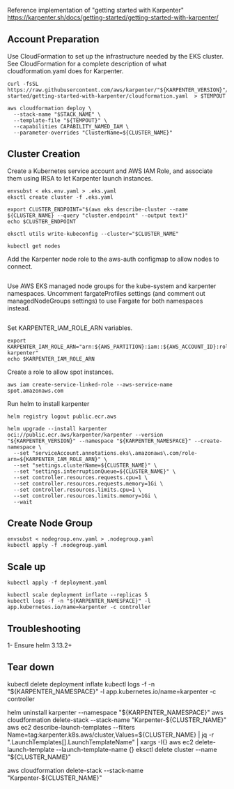 
Reference implementation of "getting started with Karpenter" https://karpenter.sh/docs/getting-started/getting-started-with-karpenter/

## Account Preparation

Use CloudFormation to set up the infrastructure needed by the EKS cluster. See CloudFormation for a complete description of what cloudformation.yaml does for Karpenter.

```
curl -fsSL https://raw.githubusercontent.com/aws/karpenter/"${KARPENTER_VERSION}"/website/content/en/preview/getting-started/getting-started-with-karpenter/cloudformation.yaml  > $TEMPOUT

aws cloudformation deploy \
  --stack-name "$STACK_NAME" \
  --template-file "${TEMPOUT}" \
  --capabilities CAPABILITY_NAMED_IAM \
  --parameter-overrides "ClusterName=${CLUSTER_NAME}"
```

## Cluster Creation
Create a Kubernetes service account and AWS IAM Role, and associate them using IRSA to let Karpenter launch instances.

```
envsubst < eks.env.yaml > .eks.yaml
eksctl create cluster -f .eks.yaml
```

```
export CLUSTER_ENDPOINT="$(aws eks describe-cluster --name ${CLUSTER_NAME} --query "cluster.endpoint" --output text)"
echo $CLUSTER_ENDPOINT 

eksctl utils write-kubeconfig --cluster="$CLUSTER_NAME"

kubectl get nodes
```

Add the Karpenter node role to the aws-auth configmap to allow nodes to connect.

```

```

Use AWS EKS managed node groups for the kube-system and karpenter namespaces. Uncomment fargateProfiles settings (and comment out managedNodeGroups settings) to use Fargate for both namespaces instead.

```
```

Set KARPENTER_IAM_ROLE_ARN variables.

```
export KARPENTER_IAM_ROLE_ARN="arn:${AWS_PARTITION}:iam::${AWS_ACCOUNT_ID}:role/${CLUSTER_NAME}-karpenter"
echo $KARPENTER_IAM_ROLE_ARN
```

Create a role to allow spot instances.

```
aws iam create-service-linked-role --aws-service-name spot.amazonaws.com
```

Run helm to install karpenter

```
helm registry logout public.ecr.aws

helm upgrade --install karpenter oci://public.ecr.aws/karpenter/karpenter --version "${KARPENTER_VERSION}" --namespace "${KARPENTER_NAMESPACE}" --create-namespace \
  --set "serviceAccount.annotations.eks\.amazonaws\.com/role-arn=${KARPENTER_IAM_ROLE_ARN}" \
  --set "settings.clusterName=${CLUSTER_NAME}" \
  --set "settings.interruptionQueue=${CLUSTER_NAME}" \
  --set controller.resources.requests.cpu=1 \
  --set controller.resources.requests.memory=1Gi \
  --set controller.resources.limits.cpu=1 \
  --set controller.resources.limits.memory=1Gi \
  --wait

```

## Create Node Group

```
envsubst < nodegroup.env.yaml > .nodegroup.yaml 
kubectl apply -f .nodegroup.yaml
```
## Scale up
```
kubectl apply -f deployment.yaml
```

```
kubectl scale deployment inflate --replicas 5
kubectl logs -f -n "${KARPENTER_NAMESPACE}" -l app.kubernetes.io/name=karpenter -c controller
```


## Troubleshooting

1- Ensure helm 3.13.2+

## Tear down
kubectl delete deployment inflate
kubectl logs -f -n "${KARPENTER_NAMESPACE}" -l app.kubernetes.io/name=karpenter -c controller

helm uninstall karpenter --namespace "${KARPENTER_NAMESPACE}"
aws cloudformation delete-stack --stack-name "Karpenter-${CLUSTER_NAME}"
aws ec2 describe-launch-templates --filters Name=tag:karpenter.k8s.aws/cluster,Values=${CLUSTER_NAME} |
    jq -r ".LaunchTemplates[].LaunchTemplateName" |
    xargs -I{} aws ec2 delete-launch-template --launch-template-name {}
eksctl delete cluster --name "${CLUSTER_NAME}"

aws cloudformation delete-stack --stack-name "Karpenter-${CLUSTER_NAME}"